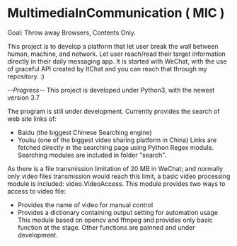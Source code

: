 # MultimediaInCommunication ( MIC )
Goal: Throw away Browsers, Contents Only.

This project is to develop a platform that let user break the wall between human, machine, and network. Let user reach/read their target information directly in their daily messaging app. 
It is started with WeChat, with the use of graceful API created by ItChat and you can reach that through my repository. :)

-*-Progress-*-
This project is developed under Python3, with the newest version 3.7

The program is still under development. Currently provides the search of web site links of:
- Baidu (the biggest Chinese Searching engine)
- Youku (one of the biggest video sharing platform in China)
Links are fetched directly in the searching page using Python Regex module. Searching modules are included in folder "search".

As there is a file transmission limitation of 20 MB in WeChat; and normally only video files transmission would reach this limit, a basic video processing module is included: video.VideoAccess. This module provides two ways to access to video file:
- Provides the name of video for manual control
- Provides a dictionary containing output setting for automation usage
This module based on opencv and ffmpeg and provides only basic function at the stage. Other functions are palnned and under development.
